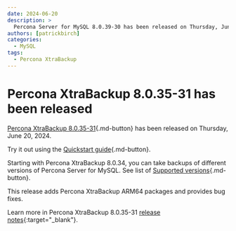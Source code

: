 ```yaml
---
date: 2024-06-20
description: >
  Percona Server for MySQL 8.0.39-30 has been released on Thursday, June 20, 2024.
authors: [patrickbirch]
categories:
  - MySQL
tags:
  - Percona XtraBackup
---
```


# Percona XtraBackup 8.0.35-31 has been released

<!-- more -->

[Percona XtraBackup 8.0.35-31](https://docs.percona.com/percona-xtrabackup/8.0/){.md-button} has been released on Thursday, June 20, 2024. 

Try it out using the [Quickstart guide](https://docs.percona.com/percona-xtrabackup/8.0/quickstart-overview.html){.md-button}.

Starting with Percona XtraBackup 8.0.34, you can take backups of different versions of Percona Server for MySQL. See list of [Supported versions](https://docs.percona.com/percona-xtrabackup/8.0/supported-versions.html){.md-button}.

This release adds Percona XtraBackup ARM64 packages and provides bug fixes.

Learn more in Percona XtraBackup 8.0.35-31 [release notes](https://docs.percona.com/percona-xtrabackup/8.0/release-notes/8.0/8.0.35-31.0.html){:target="_blank"}.


